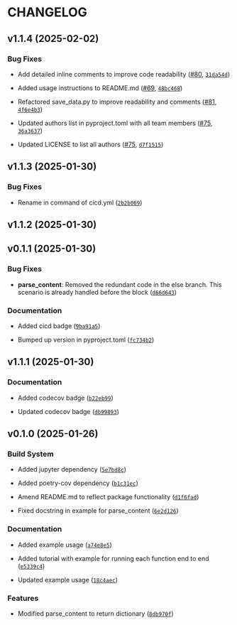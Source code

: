 # CHANGELOG


## v1.1.4 (2025-02-02)

### Bug Fixes

- Add detailed inline comments to improve code readability
  ([#80](https://github.com/UBC-MDS/524_group29_webscraping/pull/80),
  [`31da54d`](https://github.com/UBC-MDS/524_group29_webscraping/commit/31da54d7a91ba5781459cf5fce84a7a10dc0a16b))

- Added usage instructions to README.md
  ([#69](https://github.com/UBC-MDS/524_group29_webscraping/pull/69),
  [`48bc468`](https://github.com/UBC-MDS/524_group29_webscraping/commit/48bc46852d8cd9d1dba39d71181f91d74a52701a))

- Refactored save_data.py to improve readability and comments
  ([#81](https://github.com/UBC-MDS/524_group29_webscraping/pull/81),
  [`4f6e4b3`](https://github.com/UBC-MDS/524_group29_webscraping/commit/4f6e4b351a1d29c3a1625388caf2964afb2bd7ca))

- Updated authors list in pyproject.toml with all team members
  ([#75](https://github.com/UBC-MDS/524_group29_webscraping/pull/75),
  [`36a3637`](https://github.com/UBC-MDS/524_group29_webscraping/commit/36a36377b4b80cee6daf630f0f6acc51bab1f6f5))

- Updated LICENSE to list all authors
  ([#75](https://github.com/UBC-MDS/524_group29_webscraping/pull/75),
  [`d7f1515`](https://github.com/UBC-MDS/524_group29_webscraping/commit/d7f1515254f1fa6cabf7583487351d1acda25157))


## v1.1.3 (2025-01-30)

### Bug Fixes

- Rename in command of cicd.yml
  ([`2b2b069`](https://github.com/UBC-MDS/524_group29_webscraping/commit/2b2b06939e6ea8e213f560b9cafb036756b904ba))


## v1.1.2 (2025-01-30)


## v0.1.1 (2025-01-30)

### Bug Fixes

- **parse_content**: Removed the redundant code in the else branch. This scenario is already handled
  before the block
  ([`d66d643`](https://github.com/UBC-MDS/524_group29_webscraping/commit/d66d643fdab21abe42cdf16bfd3d1d91d8e4f2fa))

### Documentation

- Added cicd badge
  ([`9ba91a5`](https://github.com/UBC-MDS/524_group29_webscraping/commit/9ba91a581f29987de7175292e1d5ec1e42ecf7ea))

- Bumped up version in pyproject.toml
  ([`fc734b2`](https://github.com/UBC-MDS/524_group29_webscraping/commit/fc734b2dfe946e85df4356fa6c7e8b26286e04f2))


## v1.1.1 (2025-01-30)

### Documentation

- Added codecov badge
  ([`b22eb99`](https://github.com/UBC-MDS/524_group29_webscraping/commit/b22eb99dc8b9681ac5718e6bd70de7fd3ea0a05e))

- Updated codecov badge
  ([`db99893`](https://github.com/UBC-MDS/524_group29_webscraping/commit/db9989318014e63b9518c8f6741e56fd7457944d))


## v0.1.0 (2025-01-26)

### Build System

- Added jupyter dependency
  ([`5e7bd8c`](https://github.com/UBC-MDS/524_group29_webscraping/commit/5e7bd8c445a4159a7d343b9178477d5764c8630b))

- Added poetry-cov dependency
  ([`b1c31ec`](https://github.com/UBC-MDS/524_group29_webscraping/commit/b1c31ecd8eb2cdbfbc462ac45128f457d2eaca97))

- Amend README.md to reflect package functionality
  ([`d1f6fad`](https://github.com/UBC-MDS/524_group29_webscraping/commit/d1f6fadb4698c74bb63a8be61a295e29fe1a5477))

- Fixed docstring in example for parse_content
  ([`6e2d126`](https://github.com/UBC-MDS/524_group29_webscraping/commit/6e2d12649b73f0c6353732d454610b168caf615e))

### Documentation

- Added example usage
  ([`a74e8e5`](https://github.com/UBC-MDS/524_group29_webscraping/commit/a74e8e55099037cfd576f468efb3fa949a95c48a))

- Added tutorial with example for running each function end to end
  ([`e5339c4`](https://github.com/UBC-MDS/524_group29_webscraping/commit/e5339c47b99041d6b3789f8ffd30d01d408a6bbc))

- Updated example usage
  ([`18c4aec`](https://github.com/UBC-MDS/524_group29_webscraping/commit/18c4aecfe345aa6f373f2255260ee428ea8fdc09))

### Features

- Modified parse_content to return dictionary
  ([`8db970f`](https://github.com/UBC-MDS/524_group29_webscraping/commit/8db970fc6691f560768f4bcb4f54130ff41ec903))
